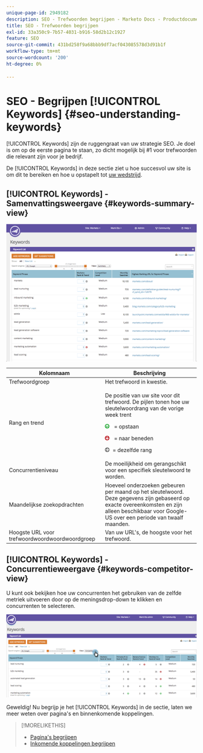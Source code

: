 ```yaml
---
unique-page-id: 2949182
description: SEO - Trefwoorden begrijpen - Marketo Docs - Productdocumentatie
title: SEO - Trefwoorden begrijpen
exl-id: 33a350c9-7b57-4031-b916-58d2b12c1927
feature: SEO
source-git-commit: 431bd258f9a68bbb9df7acf043085578d3d91b1f
workflow-type: tm+mt
source-wordcount: '200'
ht-degree: 0%

---
```


# SEO - Begrijpen [!UICONTROL Keywords] {#seo-understanding-keywords}

[!UICONTROL Keywords] zijn de ruggengraat van uw strategie SEO. Je doel is om op de eerste pagina te staan, zo dicht mogelijk bij #1 voor trefwoorden die relevant zijn voor je bedrijf.

De [!UICONTROL Keywords] in deze sectie ziet u hoe succesvol uw site is om dit te bereiken en hoe u opstapelt tot [uw wedstrijd](/help/marketo/product-docs/additional-apps/seo/understanding-seo/seo-add-competitors.md).

## [!UICONTROL Keywords] - Samenvattingsweergave {#keywords-summary-view}

![](assets/image2014-9-17-21-3a44-3a25.png)

<table> 
 <thead> 
  <tr> 
   <th colspan="1" rowspan="1">Kolomnaam</th> 
   <th colspan="1" rowspan="1">Beschrijving</th> 
  </tr> 
 </thead> 
 <tbody> 
  <tr> 
   <td colspan="1" rowspan="1"><span class="uicontrol">Trefwoordgroep</span></td> 
   <td colspan="1" rowspan="1">Het trefwoord in kwestie.</td> 
  </tr> 
  <tr> 
   <td colspan="1" rowspan="1"><span class="uicontrol">Rang en trend</span></td> 
   <td colspan="1" rowspan="1"><p>De positie van uw site voor dit trefwoord. De pijlen tonen hoe uw sleutelwoordrang van de vorige week trent </p><p><img alt="—" src="assets/image2015-5-11-15-3a24-3a6.png" data-linked-resource-id="7514508" data-linked-resource-type="attachment" data-base-url="https://docs.marketo.com" data-linked-resource-container-id="2949182" title="--">  = opstaan</p><p><img alt="--" src="assets/image2015-5-11-15-3a18-3a3.png" data-linked-resource-id="7514505" data-linked-resource-type="attachment" data-base-url="https://docs.marketo.com" data-linked-resource-container-id="2949182" title="--"> = naar beneden</p><p> <img alt="--" src="assets/image2015-5-11-15-3a23-3a44.png" data-linked-resource-id="7514507" data-linked-resource-type="attachment" data-base-url="https://docs.marketo.com" data-linked-resource-container-id="2949182" title="--">= dezelfde rang</p></td> 
  </tr> 
  <tr> 
   <td colspan="1" rowspan="1"><span class="uicontrol">Concurrentieniveau</span></td> 
   <td colspan="1" rowspan="1">De moeilijkheid om gerangschikt voor een specifiek sleutelwoord te worden. </td> 
  </tr> 
  <tr> 
   <td colspan="1" rowspan="1"><span class="uicontrol">Maandelijkse zoekopdrachten</span></td> 
   <td colspan="1" rowspan="1">Hoeveel onderzoeken gebeuren per maand op het sleutelwoord. Deze gegevens zijn gebaseerd op exacte overeenkomsten en zijn alleen beschikbaar voor Google-US over een periode van twaalf maanden. </td> 
  </tr> 
  <tr> 
   <td colspan="1" rowspan="1"><span class="uicontrol">Hoogste URL voor trefwoordwoordwoordwoordgroep</span></td>
   <td colspan="1" rowspan="1">Van uw URL's, de hoogste voor het trefwoord.</td> 
  </tr> 
 </tbody> 
</table>

## [!UICONTROL Keywords] - Concurrentieweergave {#keywords-competitor-view}

U kunt ook bekijken hoe uw concurrenten het gebruiken van de zelfde metriek uitvoeren door op de meningsdrop-down te klikken en concurrenten te selecteren.

![](assets/image2014-9-17-21-3a44-3a45.png)

Geweldig! Nu begrijp je het [!UICONTROL Keywords] in de sectie, laten we meer weten over pagina&#39;s en binnenkomende koppelingen.

>[!MORELIKETHIS]
>
>* [Pagina&#39;s begrijpen](/help/marketo/product-docs/additional-apps/seo/pages/seo-understanding-pages.md)
>* [Inkomende koppelingen begrijpen](/help/marketo/product-docs/additional-apps/seo/inbound-links/seo-understanding-inbound-links.md)

